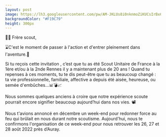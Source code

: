 ```yaml
---
layout: post
image: https://lh3.googleusercontent.com/pw/AM-JKLUs8i0nknmoZiKUCsIrBx6XyjVHWmGvOpSnlkQg5NXDTK-SxwnTajV_FdJibkIvkYKh50ySfp-muLjT5T8KWbtovhalLEur2T_4D-OqO3sHpoI8Tt0Kr39RNtC57afcMKUiRA8-i2jekGh9A1tI9NA=w904-h602-no?authuser=0
backgroundColor: "#F19C79"
height: 300px
---
```



📢📢 Frère scout,

 ⌛C'est le moment de passer à l'action et d'entrer pleinement dans l'aventure.🥁

Si tu reçois cette invitation , c’est que tu as été Scout Unitaire de France à la 1ère et/ou à la 2nde Rennes il y a maintenant plus de 20 ans ! Quand tu repenses à ces moments, tu te dis peut-être que tu as beaucoup changé : ta vie professionnelle, familiale, affective a depuis été aisée, heureuse, ou semée d'embûches…📊💣📈

Nous sommes quelques anciens à croire que notre expérience scoute pourrait encore signifier beaucoup aujourd’hui dans nos vies. 📽

Nous t'avions annoncé en décembre un week-end pour redonner force au feu qui brûlait en nous durant notre scoutisme. Aujourd'hui, nous te confirmons l'organisation de ce week-end pour nous retrouver les 26, 27 et 28 août 2022 près d’Auray.
